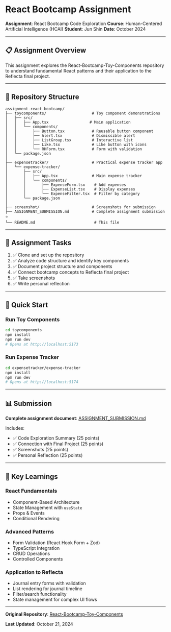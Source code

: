 # React Bootcamp Assignment

**Assignment**: React Bootcamp Code Exploration
**Course**: Human-Centered Artificial Intelligence (HCAI)
**Student**: Jun Shin
**Date**: October 2024

---

## 📋 Assignment Overview

This assignment explores the React-Bootcamp-Toy-Components repository to understand fundamental React patterns and their application to the Reflecta final project.

---

## 📁 Repository Structure

```
assignment-react-bootcamp/
├── toycomponents/                    # Toy component demonstrations
│   ├── src/
│   │   ├── App.tsx                  # Main application
│   │   └── components/
│   │       ├── Button.tsx            # Reusable button component
│   │       ├── Alert.tsx             # Dismissible alert
│   │       ├── ListGroup.tsx         # Interactive list
│   │       ├── Like.tsx              # Like button with icons
│   │       └── RHForm.tsx            # Form with validation
│   └── package.json
│
├── expensetracker/                   # Practical expense tracker app
│   └── expense-tracker/
│       ├── src/
│       │   ├── App.tsx               # Main expense tracker
│       │   └── components/
│       │       ├── ExpenseForm.tsx    # Add expenses
│       │       ├── ExpenseList.tsx    # Display expenses
│       │       └── ExpenseFilter.tsx  # Filter by category
│       └── package.json
│
├── screenshot/                       # Screenshots for submission
├── ASSIGNMENT_SUBMISSION.md          # Complete assignment submission ⭐
└── README.md                          # This file
```

---

## 📝 Assignment Tasks

1. ✅ Clone and set up the repository
2. ✅ Analyze code structure and identify key components
3. ✅ Document project structure and components
4. ✅ Connect bootcamp concepts to Reflecta final project
5. ✅ Take screenshots
6. ✅ Write personal reflection

---

## 🚀 Quick Start

### Run Toy Components
```bash
cd toycomponents
npm install
npm run dev
# Opens at http://localhost:5173
```

### Run Expense Tracker
```bash
cd expensetracker/expense-tracker
npm install
npm run dev
# Opens at http://localhost:5174
```

---

## 📊 Submission

**Complete assignment document**: [ASSIGNMENT_SUBMISSION.md](ASSIGNMENT_SUBMISSION.md)

Includes:
- ✅ Code Exploration Summary (25 points)
- ✅ Connection with Final Project (25 points)
- ✅ Screenshots (25 points)
- ✅ Personal Reflection (25 points)

---

## 🎯 Key Learnings

### React Fundamentals
- Component-Based Architecture
- State Management with `useState`
- Props & Events
- Conditional Rendering

### Advanced Patterns
- Form Validation (React Hook Form + Zod)
- TypeScript Integration
- CRUD Operations
- Controlled Components

### Application to Reflecta
- Journal entry forms with validation
- List rendering for journal timeline
- Filter/search functionality
- State management for complex UI flows

---

**Original Repository**: [React-Bootcamp-Toy-Components](https://github.com/CurtisChris7/React-Bootcamp-Toy-Components)

**Last Updated**: October 21, 2024
